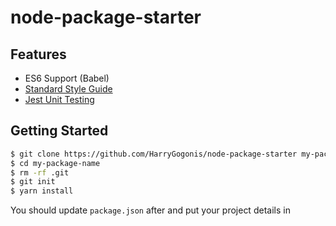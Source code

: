# node-package-starter

## Features
* ES6 Support (Babel)
* [Standard Style Guide](https://standardjs.com/)
* [Jest Unit Testing](https://facebook.github.io/jest/)

## Getting Started
```sh
$ git clone https://github.com/HarryGogonis/node-package-starter my-package-name
$ cd my-package-name
$ rm -rf .git
$ git init
$ yarn install
```

You should update `package.json` after and put your project details in
